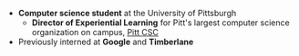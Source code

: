 * **Computer science student** at the University of Pittsburgh
  * **Director of Experiential Learning** for Pitt's largest computer science organization
  on campus, [Pitt CSC](https://pittcsc.org/)
* Previously interned at **Google** and **Timberlane**